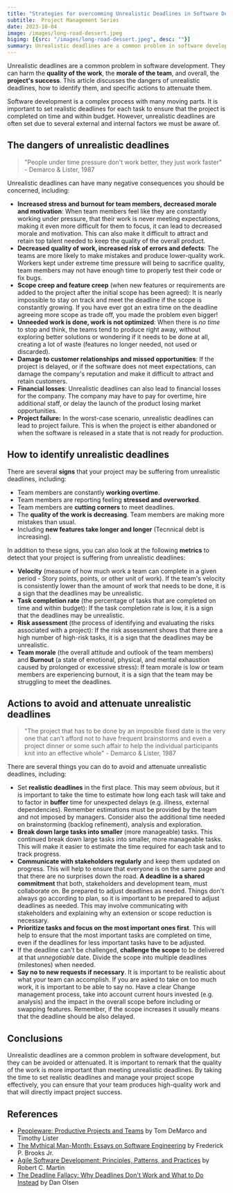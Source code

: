 ```yaml
---
title: "Strategies for overcomming Unrealistic Deadlines in Software Development as a Manager"
subtitle:  Project Management Series
date: 2023-10-04
image: /images/long-road-dessert.jpeg
bigimg: [{src: "/images/long-road-dessert.jpeg", desc: ""}]
summary: Unrealistic deadlines are a common problem in software development. They can harm the quality of the work, the morale of the team, and overall, the project's success. This article discusses the dangers of unrealistic deadlines, how to identify them, and specific actions to attenuate them.
---
```


Unrealistic deadlines are a common problem in software development. They can harm the **quality of the work**, the **morale of the team**, and overall, the **project's success**. This article discusses the dangers of unrealistic deadlines, how to identify them, and specific actions to attenuate them.

Software development is a complex process with many moving parts. It is important to set realistic deadlines for each task to ensure that the project is completed on time and within budget. However, unrealistic deadlines are often set due to several external and internal factors we must be aware of.

## The dangers of unrealistic deadlines

> "People under time pressure don't work better, they just work faster" - Demarco & Lister, 1987

Unrealistic deadlines can have many negative consequences you should be concerned, including:

- **Increased stress and burnout for team members, decreased morale and motivation**: When team members feel like they are constantly working under pressure, that their work is never meeting expectations, making it even more difficult for them to focus, it can lead to decreased morale and motivation. This can also make it difficult to attract and retain top talent needed to keep the quality of the overall product.
- **Decreased quality of work, increased risk of errors and defects**: The teams are more likely to make mistakes and produce lower-quality work. Workers kept under extreme time pressure will being to sacrifice quality, team members may not have enough time to properly test their code or fix bugs.
- **Scope creep and feature creep** (when new features or requirements are added to the project after the initial scope has been agreed): It is nearly impossible to stay on track and meet the deadline if the scope is constantly growing. If you have ever got an extra time on the deadline agreeing more scope as trade off, you made the problem even bigger!
- **Unneeded work is done, work is not optimized**: When there is *no time* to stop and think, the teams tend to produce right away, without exploring better solutions or wondering if it needs to be done at all, creating a lot of waste (features no longer needed, not used or discarded).
- **Damage to customer relationships and missed opportunities**: If the project is delayed, or if the software does not meet expectations, can damage the company's reputation and make it difficult to attract and retain customers.
- **Financial losses**: Unrealistic deadlines can also lead to financial losses for the company. The company may have to pay for overtime, hire additional staff, or delay the launch of the product losing market opportunities.
- **Project failure:** In the worst-case scenario, unrealistic deadlines can lead to project failure. This is when the project is either abandoned or when the software is released in a state that is not ready for production.

## How to identify unrealistic deadlines

There are several **signs** that your project may be suffering from unrealistic deadlines, including:

- Team members are constantly **working overtime**.
- Team members are reporting feeling **stressed and overworked**.
- Team members are **cutting corners** to meet deadlines.
- The **quality of the work is decreasing**. Team members are making more mistakes than usual.
- Including **new features take longer and longer** (Tecnnical debt is increasing).

In addition to these signs, you can also look at the following **metrics** to detect that your project is suffering from unrealistic deadlines:

- **Velocity** (measure of how much work a team can complete in a given period - Story points, points, or other unit of work). If the team's velocity is consistently lower than the amount of work that needs to be done, it is a sign that the deadlines may be unrealistic.
- **Task completion rate** (the percentage of tasks that are completed on time and within budget): If the task completion rate is low, it is a sign that the deadlines may be unrealistic.
- **Risk assessment** (the process of identifying and evaluating the risks associated with a project): If the risk assessment shows that there are a high number of high-risk tasks, it is a sign that the deadlines may be unrealistic.
- **Team morale** (the overall attitude and outlook of the team members) and **Burnout** (a state of emotional, physical, and mental exhaustion caused by prolonged or excessive stress): If team morale is low or team members are experiencing burnout, it is a sign that the team may be struggling to meet the deadlines.

## Actions to avoid and attenuate unrealistic deadlines

> "The project that has to be done by an imposible fixed date is the very one that can't afford not to have frequent brainstorms and even a project dinner or some such affair to help the individual participants knit into an effective whole" - Demarco & Lister, 1987

There are several things you can do to avoid and attenuate unrealistic deadlines, including:

- Set **realistic deadlines** in the first place. This may seem *obvious*, but it is important to take the time to estimate how long each task will take and to factor in **buffer** time for unexpected delays (e.g. illness, external dependencies). Remember estimations must be provided by the team and not imposed by managers. Consider also the additional time needed on brainstorming (backlog refinement), analysis and exploration.
- **Break down large tasks into smaller** (more manageable) tasks. This continued break down large tasks into smaller, more manageable tasks. This will make it easier to estimate the time required for each task and to track progress.
- **Communicate with stakeholders regularly** and keep them updated on progress. This will help to ensure that everyone is on the same page and that there are no surprises down the road. **A deadline is a shared commitment** that both, stakeholders and development team, must collaborate on.
Be prepared to adjust deadlines as needed. Things don't always go according to plan, so it is important to be prepared to adjust deadlines as needed. This may involve communicating with stakeholders and explaining why an extension or scope reduction is necessary.
- **Prioritize tasks and focus on the most important ones first**. This will help to ensure that the most important tasks are completed on time, even if the deadlines for less important tasks have to be adjusted.
- If the deadline can't be challenged, **challenge the scope** to be delivered at that *unnegotiable* date. Divide the scope into multiple deadlines (milestones) when needed.
- **Say no to new requests if necessary**. It is important to be realistic about what your team can accomplish. If you are asked to take on too much work, it is important to be able to say no. Have a clear Change management process, take into account current hours invested (e.g. analysis) and the impact in the overall scope before including or swapping features. Remember, if the scope increases it usually means that the deadline should be also delayed.

## Conclusions
Unrealistic deadlines are a common problem in software development, but they can be avoided or attenuated. It is important to remark that the quality of the work is more important than meeting unrealistic deadlines. By taking the time to set realistic deadlines and manage your project scope effectively, you can ensure that your team produces high-quality work and that will directly impact project success.

## References
- [Peopleware: Productive Projects and Teams](https://www.goodreads.com/book/show/67825.Peopleware) by Tom DeMarco and Timothy Lister
- [The Mythical Man-Month: Essays on Software Engineering](https://www.goodreads.com/book/show/13629.The_Mythical_Man_Month) by Frederick P. Brooks Jr.
- [Agile Software Development: Principles, Patterns, and Practices](https://www.goodreads.com/book/show/84985.Agile_Software_Development_Principles_Patterns_and_Practices) by Robert C. Martin
- [The Deadline Fallacy: Why Deadlines Don't Work and What to Do Instead](https://www.theladders.com/career-advice/the-planning-fallacy-why-you-miss-your-deadlines-and-what-to-do-about-it) by Dan Olsen
